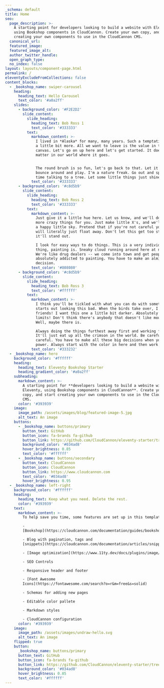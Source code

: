 ```yaml
---
_schema: default
title: Home
seo:
  page_description: >-
    A starting point for developers looking to build a website with Eleventy,
    using Bookshop components in CloudCannon. Create your own copy, and start
    creating your own components to use in the CloudCannon CMS.
  canonical_url:
  featured_image:
  featured_image_alt:
  author_twitter_handle:
  open_graph_type:
  no_index: false
layout: layouts/component-page.html
permalink: /
eleventyExcludeFromCollections: false
content_blocks:
  - _bookshop_name: swiper-carousel
    heading:
      heading_text: Hello Carousel
      text_color: '#a0a2ff'
    slides:
      - background_color: '#F2E2D2'
        slide_content:
          slide_heading:
            heading_text: Bob Ross 1
            text_color: '#333333'
          text:
            markdown_content: >-
              I lived in *Alaska* for many, many years. Such a temptation to do
              a little bit more. All we want to leave is the value in the
              canvas. Let's go on up here and let's get started. It doesn't
              matter in our world where it goes.


              The round brush is so fun, let's go back to that. Let it sort of
              bounce around and play. I'm a nature freak. Go out and spend some
              time talking to a tree. Let some little things just shine through.
            text_color: '#333333'
      - background_color: '#c8d5b9'
        slide_content:
          slide_heading:
            heading_text: Bob Ross 2
            text_color: '#333333'
          text:
            markdown_content: >-
              Just give it a little hue here. Let us know, and we'll do some
              more crazy things for you. Just make little X's, and we'll put in
              a happy little sky. Pretend that if you're not careful your hand
              will literally just float away. Don't let this get too strong or
              it'll stand out.

              I look for easy ways to do things. This is a very individual
              thing, painting is. Sneaky cloud running around here at night!
              We're like drug dealers -- we come into town and get people
              absolutely addicted to painting. You have to make an almighty
              decision.
            text_color: '#808080'
      - background_color: '#c8d5b9'
        slide_content:
          slide_heading:
            heading_text: Bob Ross 3
            text_color: '#ffffff'
          text:
            markdown_content: >-
              I think you'll be tickled with what you can do with something that
              starts out looking this bad. When the birds take over, I'll have
              friends! I want this one a little bit darker. Absolutely no
              limits! Don't think there's anybody that doesn't like mountains.
              Well, maybe there is.

              Always doing the things furthest away first and working forward.
              It'll just eat up all the crimson in the world. Be careful, be
              careful. You have to make all these big decisions when you have
              power. Always start with the color in here and then work outward.
            text_color: '#333232'
  - _bookshop_name: hero
    background_color: '#ffffff'
    heading:
      heading_text: Eleventy Bookshop Starter
      heading_gradient_color: '#a0a2ff'
    subheading:
      markdown_content: >-
        A starting point for **developers looking to build a website with
        Eleventy, using Bookshop components in CloudCannon**. Create your own
        copy, and start creating your own components to use in the CloudCannon
        CMS.
      color: '#393939'
    image:
      image_path: /assets/images/blog/featured-image-5.jpg
      alt_text: An image
    buttons:
      - _bookshop_name: buttons/primary
        button_text: GitHub
        button_icon: fa-brands fa-github
        button_link: https://github.com/CloudCannon/eleventy-starter/tree/main
        background_color: '#034ad8'
        hover_brightness: 0.85
        text_color: '#ffffff'
      - _bookshop_name: buttons/secondary
        button_text: CloudCannon
        button_icon: CloudCannon
        button_link: https://www.cloudcannon.com
        text_color: '#034ad8'
        hover_brightness: 0.95
  - _bookshop_name: left-right
    background_color: '#ffffff'
    heading:
      heading_text: Keep what you need. Delete the rest.
      color: '#393939'
    text:
      markdown_content: >-
        To help save you time, some features are set up in this template, like:

        -
        [Bookshop](https://cloudcannon.com/documentation/guides/bookshop-eleventy-guide/)

        - Blog with pagination, tags and
        [snippets](https://cloudcannon.com/documentation/articles/snippets-using-eleventy-shortcodes/)

        - [Image optimization](https://www.11ty.dev/docs/plugins/image/)

        - SEO Controls

        - Responsive header and footer

        - [Font Awesome
        Icons](https://fontawesome.com/search?o=r&m=free&s=solid)

        - Schemas for adding new pages

        - Editable color pallete

        - Markdown styles

        - CloudCannon configuration
      color: '#393939'
    image:
      image_path: /assets/images/undraw-hello.svg
      alt_text: An image
    flipped: true
    button:
      _bookshop_name: buttons/primary
      button_text: GitHub
      button_icon: fa-brands fa-github
      button_link: https://github.com/CloudCannon/eleventy-starter/tree/main
      background_color: '#034ad8'
      hover_brightness: 0.85
      text_color: '#ffffff'
---
```

